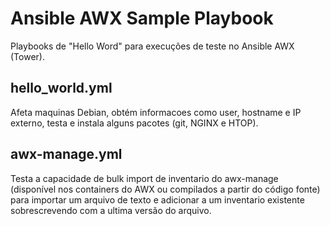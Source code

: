 # Ansible AWX Sample Playbook

Playbooks de "Hello Word" para execuções de teste no Ansible AWX (Tower).

## hello_world.yml

Afeta maquinas Debian, obtém informacoes como user, hostname e IP externo, testa e instala alguns pacotes (git, NGINX e HTOP).

## awx-manage.yml

Testa a capacidade de bulk import de inventario do awx-manage (disponível nos containers do AWX ou compilados a partir do código fonte) para importar um arquivo de texto e adicionar a um inventario existente sobrescrevendo com a ultima versão do arquivo.
